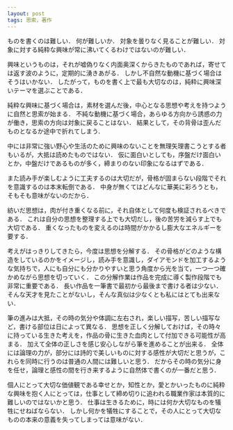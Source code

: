 ```yaml
---
layout: post
tags: 思索，著作
---
```


ものを書くのは難しい．
何が難しいか．
対象を曇りなく見ることが難しい．
対象に対する純粋な興味が常に沸いてくるわけではないのが難しい．

興味というものは，それが嘘偽りなく内面奥深くからきたものであれば，寄せては返す波のように，定期的に湧きあがる．
しかし不自然な動機に基づく場合はそうはいかない．
したがって，ものを書く上で最も大切なのは，純粋に興味深いテーマを選ぶことである．

純粋な興味に基づく場合は，素材を選んだ後，中心となる思想や考えを持つように自然と思索が始まる．
不純な動機に基づく場合，あらゆる方向から誘惑の力が働き，思索の方向は対象に戻ることはない．
結果として，その背骨は歪んだものとなるか途中で折れてしまう．

中には非常に強い野心や生活のために興味のないことを無理矢理書こうとする者もいるが，大抵は読めたものではない．
仮に面白いとしても，序盤だけ面白いとか，中盤だけであるものが多く，締まりのない印象になるはずである．

また読み手が楽しむように工夫するのは大切だが，骨格が固まらない段階でそれを意識するのは本末転倒である．
中身が無くてはどんなに華美に彩ろうとも，そもそも意味がないのだから．

紡いだ思想は，肉が付き重くなる前に，それ自体として何度も検証されるべきである．
これは自分の思想を整理する上でも大切だし，後の苦労を減らす上でも大切である．
重くなったものを変えるのは時間がかかるし膨大なエネルギーを要する．


考えがはっきりしてきたら，今度は思想を分解する．
その骨格がどのような構造をしているのかをイメージし，読み手を意識し，ダイアモンドを加工するような気持ちで，人にも自分にも分かりやすいと思う角度から光を当て，一つ一つ確かめながら思想を切っていく．
この分解作業は作品を完成に導く製作段階でも非常に重要である．
長い作品を一筆書で最初から最後まで書ける者は少ない．
そんな天才を見たことがないし，そんな真似は少なくとも私にはとても出来ない．

筆の進みは大抵，その時の気分や体調に左右され，楽しい描写，苦しい描写など，書ける部位は日によって異なる．
思想を正しく分解しておけば，その時々に持っている生きた考えを，作品の骨に生きた血肉として付加できる可能性が高まる．
加えて全体の正しさを感じ安心しながら筆を進めることが出来る．
全体には論理の力が，部分には詩的で美しいものに対する感性が大切だと思うが，これらを同時に行うのは普通の人間には難しいと思う．
だからその時の気分に身を任せ，論理と感性の間を行き来するように自然体で書くのが一番だと思う．

個人にとって大切な価値観である幸せとか，知性とか，愛とかいったものに純粋な興味を抱く人にとっては，仕事として締め切りに追われる職業作家は本質的に難しいのではないかと思う．
仕事は生きるために，時には何か大切なものを犠牲にせねばならない．
しかし何かを犠牲にすることで，その人にとって大切なものの本来の意義を失ってしまっては意味がない．